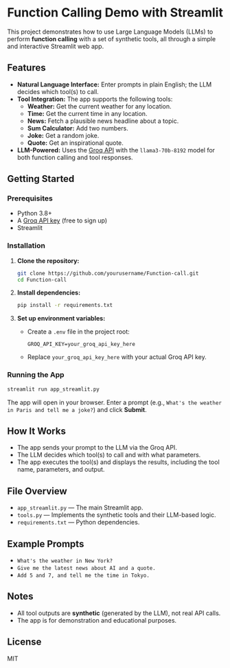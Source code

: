 # Function Calling Demo with Streamlit

This project demonstrates how to use Large Language Models (LLMs) to perform **function calling** with a set of synthetic tools, all through a simple and interactive Streamlit web app.

## Features

- **Natural Language Interface:** Enter prompts in plain English; the LLM decides which tool(s) to call.
- **Tool Integration:** The app supports the following tools:
  - **Weather:** Get the current weather for any location.
  - **Time:** Get the current time in any location.
  - **News:** Fetch a plausible news headline about a topic.
  - **Sum Calculator:** Add two numbers.
  - **Joke:** Get a random joke.
  - **Quote:** Get an inspirational quote.
- **LLM-Powered:** Uses the [Groq API](https://groq.com/) with the `llama3-70b-8192` model for both function calling and tool responses.

## Getting Started

### Prerequisites

- Python 3.8+
- A [Groq API key](https://console.groq.com/keys) (free to sign up)
- Streamlit

### Installation

1. **Clone the repository:**
   ```bash
   git clone https://github.com/yourusername/Function-call.git
   cd Function-call
   ```

2. **Install dependencies:**
   ```bash
   pip install -r requirements.txt
   ```

3. **Set up environment variables:**
   - Create a `.env` file in the project root:
     ```
     GROQ_API_KEY=your_groq_api_key_here
     ```
   - Replace `your_groq_api_key_here` with your actual Groq API key.

### Running the App

```bash
streamlit run app_streamlit.py
```

The app will open in your browser. Enter a prompt (e.g., `What's the weather in Paris and tell me a joke?`) and click **Submit**.

## How It Works

- The app sends your prompt to the LLM via the Groq API.
- The LLM decides which tool(s) to call and with what parameters.
- The app executes the tool(s) and displays the results, including the tool name, parameters, and output.

## File Overview

- `app_streamlit.py` — The main Streamlit app.
- `tools.py` — Implements the synthetic tools and their LLM-based logic.
- `requirements.txt` — Python dependencies.

## Example Prompts

- `What's the weather in New York?`
- `Give me the latest news about AI and a quote.`
- `Add 5 and 7, and tell me the time in Tokyo.`

## Notes

- All tool outputs are **synthetic** (generated by the LLM), not real API calls.
- The app is for demonstration and educational purposes.

## License

MIT 